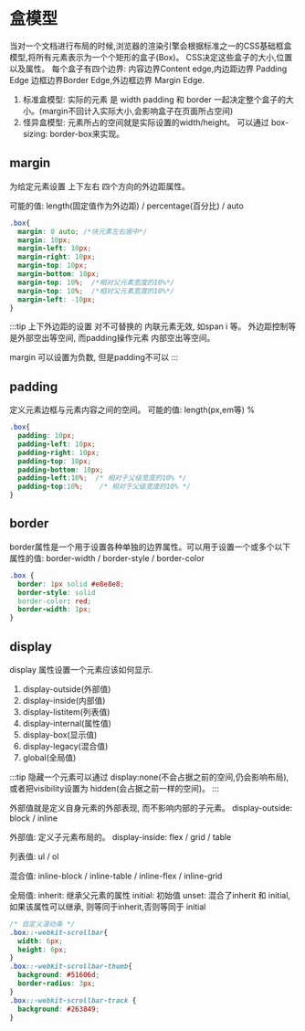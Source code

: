 # 盒模型

  当对一个文档进行布局的时候,浏览器的渲染引擎会根据标准之一的CSS基础框盒模型,将所有元素表示为一个个矩形的盒子(Box)。
	CSS决定这些盒子的大小,位置以及属性。
	每个盒子有四个边界: 内容边界Content edge,内边距边界 Padding Edge 边框边界Border Edge,外边框边界 Margin Edge.

1. 标准盒模型: 实际的元素 是 width padding 和 border 一起决定整个盒子的大小。(margin不回计入实际大小,会影响盒子在页面所占空间)
2. 怪异盒模型: 元素所占的空间就是实际设置的width/height。 可以通过 box-sizing: border-box来实现。

## margin

  为给定元素设置 上下左右 四个方向的外边距属性。

  可能的值: length(固定值作为外边距) / percentage(百分比) / auto
```css
.box{
  margin: 0 auto; /*块元素左右居中*/
  margin: 10px;
  margin-left: 10px;
  margin-right: 10px;
  margin-top: 10px;
  margin-bottom: 10px;
  margin-top: 10%;  /*相对父元素宽度的10%*/
  margin-top: 10%;  /*相对父元素宽度的10%*/
  margin-left: -10px;
}
```
:::tip
上下外边距的设置 对不可替换的 内联元素无效, 如span i 等。 外边距控制等是外部空出等空间, 而padding操作元素
内部空出等空间。

margin 可以设置为负数, 但是padding不可以
:::

## padding

  定义元素边框与元素内容之间的空间。
  可能的值: length(px,em等) %
```css
.box{
  padding: 10px;
  padding-left: 10px;
  padding-right: 10px;
  padding-top: 10px;
  padding-bottom: 10px;
  padding-left:10%;  /* 相对于父级宽度的10% */
  padding-top:10%;	  /* 相对于父级宽度的10% */
}

```
## border

  border属性是一个用于设置各种单独的边界属性。可以用于设置一个或多个以下属性的值:
  border-width / border-style / border-color

```css
.box {
  border: 1px solid #e8e8e8;
  border-style: solid
  border-color: red;
  border-width: 1px;
}
```

## display

  display 属性设置一个元素应该如何显示.

1. display-outside(外部值)
2. display-inside(内部值)
3. display-listitem(列表值)
4. display-internal(属性值)
5. display-box(显示值)
6. display-legacy(混合值)
7. global(全局值)

:::tip
隐藏一个元素可以通过 display:none(不会占据之前的空间,仍会影响布局), 或者把visibility设置为 hidden(会占据之前一样的空间)。
:::

  外部值就是定义自身元素的外部表现, 而不影响内部的子元素。
    display-outside: block / inline

  外部值: 定义子元素布局的。
    display-inside: flex / grid / table

  列表值: ul / ol

  混合值: inline-block / inline-table / inline-flex / inline-grid

  全局值:
  inherit: 继承父元素的属性
  initial: 初始值
  unset:  混合了inherit 和 initial, 如果该属性可以继承, 则等同于inherit,否则等同于 initial

```css
/* 自定义滚动条 */
.box::-webkit-scrollbar{
  width: 6px;
  height: 6px;
}
.box::-webkit-scrollbar-thumb{
  background: #51606d;
  border-radius: 3px;
}
.box::-webkit-scrollbar-track {
  background: #263849;
}
```
